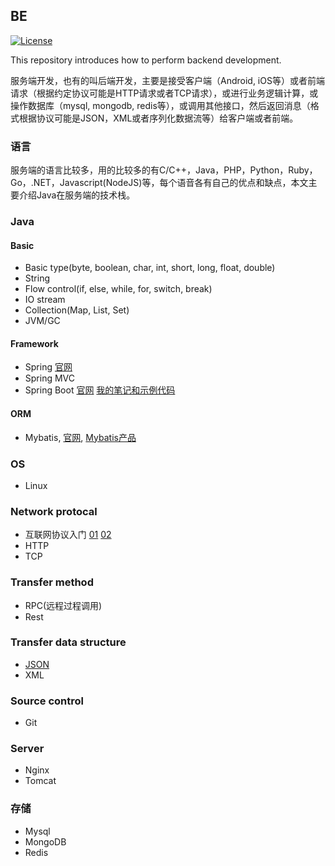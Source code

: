 ## BE
[![License](https://img.shields.io/badge/license-Apache%202-4EB1BA.svg)](https://www.apache.org/licenses/LICENSE-2.0.html)

This repository introduces how to perform backend development.

服务端开发，也有的叫后端开发，主要是接受客户端（Android, iOS等）或者前端请求（根据约定协议可能是HTTP请求或者TCP请求），或进行业务逻辑计算，或操作数据库（mysql, mongodb, redis等），或调用其他接口，然后返回消息（格式根据协议可能是JSON，XML或者序列化数据流等）给客户端或者前端。

### 语言
服务端的语言比较多，用的比较多的有C/C++，Java，PHP，Python，Ruby，Go，.NET，Javascript(NodeJS)等，每个语音各有自己的优点和缺点，本文主要介绍Java在服务端的技术栈。

### Java
#### Basic
- Basic type(byte, boolean, char, int, short, long, float, double)
- String
- Flow control(if, else, while, for, switch, break)
- IO stream
- Collection(Map, List, Set)
- JVM/GC

#### Framework
- Spring [官网](https://spring.io/)
- Spring MVC
- Spring Boot [官网](https://projects.spring.io/spring-boot/) [我的笔记和示例代码](https://github.com/luffyke/springboot-demo)

#### ORM
- Mybatis, [官网](http://www.mybatis.org/mybatis-3/), [Mybatis产品](http://blog.mybatis.org/p/products.html)

### OS
- Linux

### Network protocal
- 互联网协议入门 [01](http://www.ruanyifeng.com/blog/2012/05/internet_protocol_suite_part_i.html) [02](http://www.ruanyifeng.com/blog/2012/06/internet_protocol_suite_part_ii.html)
- HTTP
- TCP

### Transfer method
- RPC(远程过程调用)
- Rest

### Transfer data structure
- [JSON](http://www.json.org/json-zh.html)
- XML

### Source control
- Git

### Server
- Nginx
- Tomcat

### 存储
- Mysql
- MongoDB
- Redis